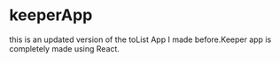 # keeperApp
this is an updated version of the toList App I made before.Keeper app is completely made using React.
